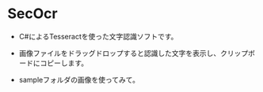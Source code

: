 # SecOcr

- C#によるTesseractを使った文字認識ソフトです。
- 画像ファイルをドラッグドロップすると認識した文字を表示し、クリップボードにコピーします。

- sampleフォルダの画像を使ってみて。
